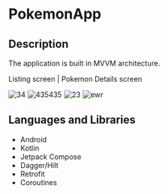 # PokemonApp

## Description
The application is built in MVVM architecture.

Listing screen | Pokemon Details screen

![34](https://user-images.githubusercontent.com/47283342/189344194-e9b3dca2-9016-4c07-9913-694ff3a6157a.PNG)
![435435](https://user-images.githubusercontent.com/47283342/189344353-5508c20b-0556-453f-98f0-64472972ad77.PNG)
![23](https://user-images.githubusercontent.com/47283342/189344365-13ba289a-5f4d-4217-a8b6-28f8eabf4268.PNG)
![ewr](https://user-images.githubusercontent.com/47283342/189344245-438e26f8-d0fc-4b4f-912c-216ba59f604c.PNG)

## Languages and Libraries
- Android
- Kotlin
- Jetpack Compose
- Dagger/Hilt
- Retrofit
- Coroutines
